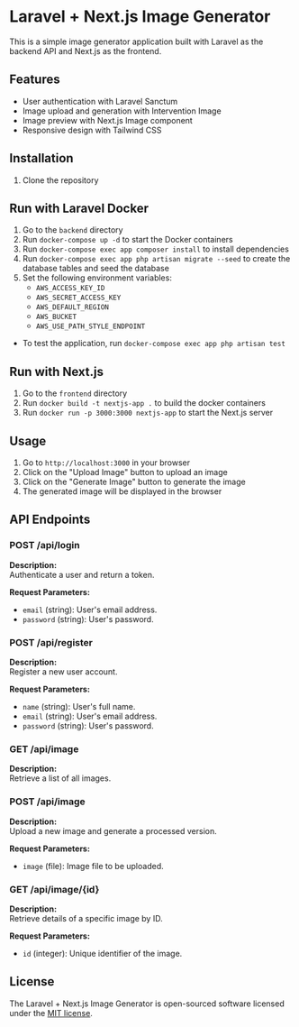 # Laravel + Next.js Image Generator

This is a simple image generator application built with Laravel as the backend API and Next.js as the frontend.

## Features

- User authentication with Laravel Sanctum
- Image upload and generation with Intervention Image
- Image preview with Next.js Image component
- Responsive design with Tailwind CSS

## Installation
1. Clone the repository
## Run with Laravel Docker
1. Go to the `backend` directory
2. Run `docker-compose up -d` to start the Docker containers
3. Run `docker-compose exec app composer install` to install dependencies
3. Run `docker-compose exec app php artisan migrate --seed` to create the database tables and seed the database
4. Set the following environment variables:
    - `AWS_ACCESS_KEY_ID`
    - `AWS_SECRET_ACCESS_KEY`
    - `AWS_DEFAULT_REGION`
    - `AWS_BUCKET`
    - `AWS_USE_PATH_STYLE_ENDPOINT`
- To test the application, run `docker-compose exec app php artisan test`


## Run with Next.js
1. Go to the `frontend` directory
2. Run `docker build -t nextjs-app .` to build the docker containers
3. Run `docker run -p 3000:3000 nextjs-app` to start the Next.js server 

## Usage

1. Go to `http://localhost:3000` in your browser
2. Click on the "Upload Image" button to upload an image
3. Click on the "Generate Image" button to generate the image
4. The generated image will be displayed in the browser

## API Endpoints

### POST /api/login

**Description:**  
Authenticate a user and return a token.

**Request Parameters:**  
- `email` (string): User's email address.
- `password` (string): User's password.

### POST /api/register

**Description:**  
Register a new user account.

**Request Parameters:**  
- `name` (string): User's full name.
- `email` (string): User's email address.
- `password` (string): User's password.

### GET /api/image

**Description:**  
Retrieve a list of all images.


### POST /api/image

**Description:**  
Upload a new image and generate a processed version.

**Request Parameters:**  
- `image` (file): Image file to be uploaded.

### GET /api/image/{id}

**Description:**  
Retrieve details of a specific image by ID.

**Request Parameters:**  
- `id` (integer): Unique identifier of the image.

## License

The Laravel + Next.js Image Generator is open-sourced software licensed under the [MIT license](https://opensource.org/licenses/MIT).
